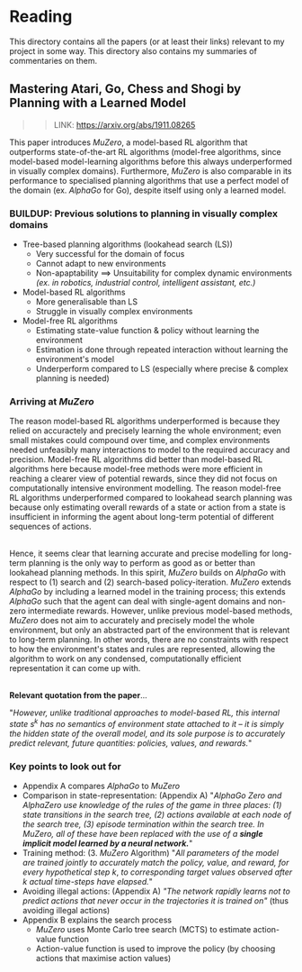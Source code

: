 # Reading
This directory contains all the papers (or at least their links) relevant to my project in some way. This directory also contains my summaries of commentaries on them.

## Mastering Atari, Go, Chess and Shogi by Planning with a Learned Model

>> LINK: https://arxiv.org/abs/1911.08265

This paper introduces _MuZero_, a model-based RL algorithm that outperforms state-of-the-art RL algorithms (model-free algorithms, since model-based model-learning algorithms before this always underperformed in visually complex domains). Furthermore, _MuZero_ is also comparable in its performance to specialised planning algorithms that use a perfect model of the domain (ex. _AlphaGo_ for Go), despite itself using only a learned model.

### BUILDUP: Previous solutions to planning in visually complex domains
- Tree-based planning algorithms (lookahead search (LS))
    - Very successful for the domain of focus
    - Cannot adapt to new environments
    - Non-apaptability $\implies$ Unsuitability for complex dynamic environments<br> _(ex. in robotics, industrial control, intelligent assistant, etc.)_
- Model-based RL algorithms
    - More generalisable than LS
    - Struggle in visually complex environments
- Model-free RL algorithms
    - Estimating state-value function & policy without learning the environment
    - Estimation is done through repeated interaction without learning the environment's model
    - Underperform compared to LS (especially where precise & complex planning is needed)

### Arriving at _MuZero_
The reason model-based RL algorithms underperformed is because they relied on accuractely and precisely learning the whole environment; even small mistakes could compound over time, and complex environments needed unfeasibly many interactions to model to the required accuracy and precision. Model-free RL algorithms did better than model-based RL algorithms here because model-free methods were more efficient in reaching a clearer view of potential rewards, since they did not focus on computationally intensive environment modelling. The reason model-free RL algorithms underperformed compared to lookahead search planning was because only estimating overall rewards of a state or action from a state is insufficient in informing the agent about long-term potential of different sequences of actions.
<br><br>

Hence, it seems clear that learning accurate and precise modelling for long-term planning is the only way to perform as good as or better than lookahead planning methods. In this spirit, _MuZero_ builds on _AlphaGo_ with respect to (1) search and (2) search-based policy-iteration. _MuZero_ extends _AlphaGo_ by including a learned model in the training process; this extends _AlphaGo_ such that the agent can deal with single-agent domains and non-zero intermediate rewards. However, unlike previous model-based methods, _MuZero_ does not aim to accurately and precisely model the whole environment, but only an abstracted part of the environment that is relevant to long-term planning. In other words, there are no constraints with respect to how the environment's states and rules are represented, allowing the algorithm to work on any condensed, computationally efficient representation it can come up with.
<br><br>

**Relevant quotation from the paper**...

"_However, unlike traditional approaches to model-based RL, this internal state $s^k$ has no semantics of environment state attached to it – it is simply the hidden state of the overall model, and its sole purpose is to accurately predict relevant, future quantities: policies, values, and rewards._"

### Key points to look out for
- Appendix A compares _AlphaGo_ to _MuZero_
- Comparison in state-representation: (Appendix A) "_AlphaGo Zero and AlphaZero use knowledge of the rules of the game in three places: (1) state transitions in the search tree, (2) actions available at each node of the search tree, (3) episode termination within the search tree. In MuZero, all of these have been replaced with the use of a_ **_single implicit model learned by a neural network._**"
- Training method: (3. _MuZero_ Algorithm) "_All parameters of the model are trained jointly to accurately match the policy, value, and reward, for every hypothetical step_ $k$, _to corresponding target values observed after_ $k$ _actual time-steps have elapsed._"
- Avoiding illegal actions: (Appendix A) _"The network rapidly learns not to predict actions that never occur in the trajectories it is trained on"_ (thus avoiding illegal actions)
- Appendix B explains the search process
    - _MuZero_ uses Monte Carlo tree search (MCTS) to estimate action-value function
    - Action-value function is used to improve the policy (by choosing actions that maximise action values)
